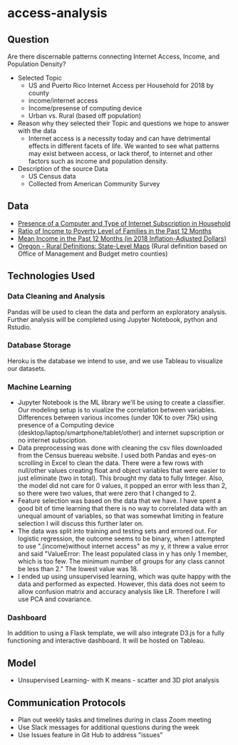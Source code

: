 # access-analysis

## Question

Are there discernable patterns connecting Internet Access, Income, and Population Density?
- Selected Topic
  - US and Puerto Rico Internet Access per Household for 2018 by county
  - income/internet access
  - Income/presense of computing device
  - Urban vs. Rural (based off population)
- Reason why they selected their Topic and questions we hope to answer with the data
  - Internet access is a necessity today and can have detrimental effects in different facets of life. We wanted to see what patterns may exist between access, or lack therof, to internet and other factors such as income and population density.
- Description of the source Data
  - US Census data
  - Collected from American Community Survey

## Data
- [Presence of a Computer and Type of Internet Subscription in Household](https://data.census.gov/cedsci/table?q=internet%20access&g=0100000US%240500000&y=2018&d=ACS%201-Year%20Estimates%20Detailed%20Tables&tid=ACSDT1Y2018.B28003)
- [Ratio of Income to Poverty Level of Families in the Past 12 Months](https://data.census.gov/cedsci/table?q=income%20level&g=0100000US%240500000&y=2018&d=ACS%201-Year%20Estimates%20Detailed%20Tables)
- [Mean Income in the Past 12 Months (in 2018 Inflation-Adjusted Dollars)](https://data.census.gov/cedsci/table?q=average%20income&g=0100000US%240500000&y=2018&tid=ACSST1Y2018.S1902)
- [Oregon - Rural Definitions: State-Level Maps](https://www.ers.usda.gov/webdocs/DataFiles/53180/25592_OR.pdf?v=0) (Rural definition based on Office of Management and Budget metro counties)


## Technologies Used
### Data Cleaning and Analysis
Pandas will be used to clean the data and perform an exploratory analysis. Further analysis will be completed using Jupyter Notebook, python and Rstudio.

### Database Storage
Heroku is the database we intend to use, and we use Tableau to visualize our datasets.

### Machine Learning
- Jupyter Notebook is the ML library we'll be using to create a classifier. Our modeling setup is to viualize the correlation between variables. Differences between various incomes (under 10K to over 75k) using presence of a Computing device (desktop/laptop/smartphone/tablet/other) and internet supscription or no internet subsciption.
- Data preprocessing was done with cleaning the csv files downloaded from the Census buereau website. I used both Pandas and eyes-on scrolling in Excel to clean the data.  There were a few rows with null/other values creating float and object variables that were easier to just eliminate (two in total). This brought my data to fully Integer.  Also, the model did not care for 0 values, it popped an error with less than 2, so there were two values, that were zero that I changed to 2.
- Feature selection was based on the data that we have. I have spent a good bit of time learning that there is no way to correlated data with an unequal amount of variables, so that was somewhat limiting in feature selection I will discuss this further later on.
- The data was split into training and testing sets and errored out.  For logistic regression, the outcome seems to be binary, when I attempted to use ".(income)without internet access" as my y, it threw a value error and said "ValueError: The least populated class in y has only 1 member, which is too few. The minimum number of groups for any class cannot be less than 2." The lowest value was 18.
- I ended up using unsupervised learning, which was quite happy with the data and performed as expected. However, this data does not seem to allow confusion matrix and accuracy analysis like LR.  Therefore I will use PCA and covariance.

### Dashboard
In addition to using a Flask template, we will also integrate D3.js for a fully functioning and interactive dashboard. It will be hosted on Tableau.

## Model
- Unsupervised Learning- with K means - scatter and 3D plot analysis

## Communication Protocols
- Plan out weekly tasks and timelines during in class Zoom meeting
- Use Slack messages for additional questions during the week
- Use Issues feature in Git Hub to address "issues"
